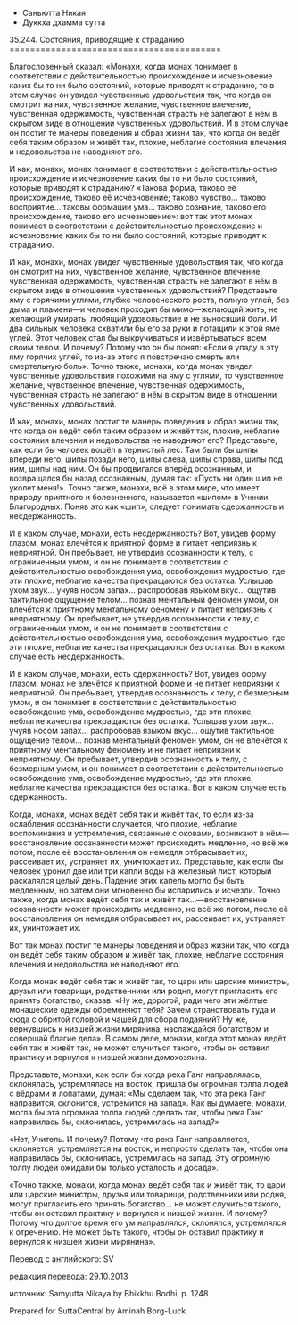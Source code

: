 









* Саньютта Никая
* Дуккха дхамма сутта


35\.244\. Состояния, приводящие к страданию
\=\=\=\=\=\=\=\=\=\=\=\=\=\=\=\=\=\=\=\=\=\=\=\=\=\=\=\=\=\=\=\=\=\=\=\=\=\=\=\=\=



Благословенный сказал: «Монахи, когда монах понимает в соответствии с действительностью происхождение и исчезновение каких бы то ни было состояний, которые приводят к страданию, то в этом случае он увидел чувственные удовольствия так, что когда он смотрит на них, чувственное желание, чувственное влечение, чувственная одержимость, чувственная страсть не залегают в нём в скрытом виде в отношении чувственных удовольствий\. И в этом случае он постиг те манеры поведения и образ жизни так, что когда он ведёт себя таким образом и живёт так, плохие, неблагие состояния влечения и недовольства не наводняют его\.


И как, монахи, монах понимает в соответствии с действительностью происхождение и исчезновение каких бы то ни было состояний, которые приводят к страданию? «Такова форма, таково её происхождение, таково её исчезновение; таково чувство… таково восприятие… таковы формации ума… таково сознание, таково его происхождение, таково его исчезновение»: вот так этот монах понимает в соответствии с действительностью происхождение и исчезновение каких бы то ни было состояний, которые приводят к страданию\.


И как, монахи, монах увидел чувственные удовольствия так, что когда он смотрит на них, чувственное желание, чувственное влечение, чувственная одержимость, чувственная страсть не залегают в нём в скрытом виде в отношении чувственных удовольствий? Представьте яму с горячими углями, глубже человеческого роста, полную углей, без дыма и пламени—и человек проходил бы мимо—желающий жить, не желающий умирать, любящий удовольствие и не выносящий боли\. И два сильных человека схватили бы его за руки и потащили к этой яме углей\. Этот человек стал бы выкручиваться и извёртываться всем своим телом\. И почему? Потому что он бы понял: «Если я упаду в эту яму горячих углей, то из\-за этого я повстречаю смерть или смертельную боль»\. Точно также, монахи, когда монах увидел чувственные удовольствия похожими на яму с углями, то чувственное желание, чувственное влечение, чувственная одержимость, чувственная страсть не залегают в нём в скрытом виде в отношении чувственных удовольствий\.


И как, монахи, монах постиг те манеры поведения и образ жизни так, что когда он ведёт себя таким образом и живёт так, плохие, неблагие состояния влечения и недовольства не наводняют его? Представьте, как если бы человек вошёл в тернистый лес\. Там были бы шипы впереди него, шипы позади него, шипы слева, шипы справа, шипы под ним, шипы над ним\. Он бы продвигался вперёд осознанным, и возвращался бы назад осознанным, думая так: «Пусть ни один шип не уколет меня\!»\. Точно также, монахи, всё в этом мире, что имеет природу приятного и болезненного, называется «шипом» в Учении Благородных\. Поняв это как «шип», следует понимать сдержанность и несдержанность\.


И в каком случае, монахи, есть несдержанность? Вот, увидев форму глазом, монах влечётся к приятной форме и питает неприязнь к неприятной\. Он пребывает, не утвердив осознанности к телу, с ограниченным умом, и он не понимает в соответствии с действительностью освобождения ума, освобождения мудростью, где эти плохие, неблагие качества прекращаются без остатка\. Услышав ухом звук… учуяв носом запах… распробовав языком вкус… ощутив тактильное ощущение телом… познав ментальный феномен умом, он влечётся к приятному ментальному феномену и питает неприязнь к неприятному\. Он пребывает, не утвердив осознанности к телу, с ограниченным умом, и он не понимает в соответствии с действительностью освобождения ума, освобождения мудростью, где эти плохие, неблагие качества прекращаются без остатка\. Вот в каком случае есть несдержанность\.


И в каком случае, монахи, есть сдержанность? Вот, увидев форму глазом, монах не влечётся к приятной форме и не питает неприязни к неприятной\. Он пребывает, утвердив осознанность к телу, с безмерным умом, и он понимает в соответствии с действительностью освобождение ума, освобождение мудростью, где эти плохие, неблагие качества прекращаются без остатка\. Услышав ухом звук… учуяв носом запах… распробовав языком вкус… ощутив тактильное ощущение телом… познав ментальный феномен умом, он не влечётся к приятному ментальному феномену и не питает неприязни к неприятному\. Он пребывает, утвердив осознанность к телу, с безмерным умом, и он понимает в соответствии с действительностью освобождение ума, освобождение мудростью, где эти плохие, неблагие качества прекращаются без остатка\. Вот в каком случае есть сдержанность\.


Когда, монахи, монах ведёт себя так и живёт так, то если из\-за ослабления осознанности случается, что плохие, неблагие воспоминания и устремления, связанные с оковами, возникают в нём—восстановление осознанности может происходить медленно, но всё же потом, после её восстановления он немедля отбрасывает их, рассеивает их, устраняет их, уничтожает их\. Представьте, как если бы человек уронил две или три капли воды на железный лист, который раскалялся целый день\. Падение этих капель могло бы быть медленным, но затем они мгновенно бы испарились и исчезли\. Точно также, когда монах ведёт себя так и живёт так…—восстановление осознанности может происходить медленно, но всё же потом, после её восстановления он немедля отбрасывает их, рассеивает их, устраняет их, уничтожает их\.


Вот так монах постиг те манеры поведения и образ жизни так, что когда он ведёт себя таким образом и живёт так, плохие, неблагие состояния влечения и недовольства не наводняют его\.


Когда монах ведёт себя так и живёт так, то цари или царские министры, друзья или товарищи, родственники или родня, могут пригласить его принять богатство, сказав: «Ну же, дорогой, ради чего эти жёлтые монашеские одежды обременяют тебя? Зачем странствовать туда и сюда с обритой головой и чашей для сбора подаяний? Ну же, вернувшись к низшей жизни мирянина, наслаждайся богатством и совершай благие дела»\. В самом деле, монахи, когда этот монах ведёт себя так и живёт так, не может случиться такого, чтобы он оставил практику и вернулся к низшей жизни домохозяина\.


Представьте, монахи, как если бы когда река Ганг направлялась, склонялась, устремлялась на восток, пришла бы огромная толпа людей с вёдрами и лопатами, думая: «Мы сделаем так, что эта река Ганг направится, склонится, устремится на запад»\. Как вы думаете, монахи, могла бы эта огромная толпа людей сделать так, чтобы река Ганг направилась бы, склонилась, устремилась на запад?»


«Нет, Учитель\. И почему? Потому что река Ганг направляется, склоняется, устремляется на восток, и непросто сделать так, чтобы она направилась бы, склонилась, устремилась на запад\. Эту огромную толпу людей ожидали бы только усталость и досада»\.


«Точно также, монахи, когда монах ведёт себя так и живёт так, то цари или царские министры, друзья или товарищи, родственники или родня, могут пригласить его принять богатство… не может случиться такого, чтобы он оставил практику и вернулся к низшей жизни\. И почему? Потому что долгое время его ум направлялся, склонялся, устремлялся к отречению\. Не может быть такого, чтобы он оставил практику и вернулся к низшей жизни мирянина»\.



Перевод с английского: SV


редакция перевода: 29\.10\.2013


источник: Samyutta Nikaya by Bhikkhu Bodhi, p\. 1248


Prepared for SuttaCentral by Aminah Borg\-Luck\.






